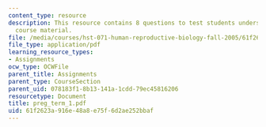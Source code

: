 ```yaml
---
content_type: resource
description: This resource contains 8 questions to test students understanding of
  course material.
file: /media/courses/hst-071-human-reproductive-biology-fall-2005/61f2623a916e48a8e75f6d2ae252bbaf_preg_term_1.pdf
file_type: application/pdf
learning_resource_types:
- Assignments
ocw_type: OCWFile
parent_title: Assignments
parent_type: CourseSection
parent_uid: 078183f1-8b13-141a-1cdd-79ec45816206
resourcetype: Document
title: preg_term_1.pdf
uid: 61f2623a-916e-48a8-e75f-6d2ae252bbaf
---
```

